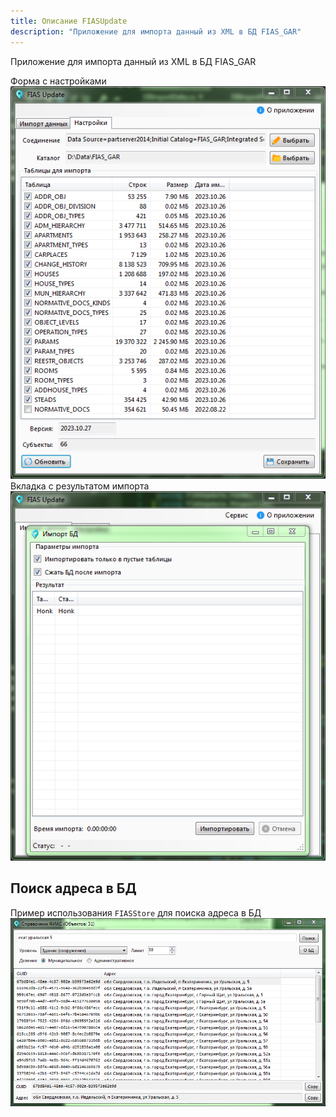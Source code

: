 ```yaml
---
title: Описание FIASUpdate
description: "Приложение для импорта данный из XML в БД FIAS_GAR"
---
```


Приложение для импорта данный из XML в БД FIAS_GAR

Форма с настройками  
![Настройки импорта](../assets/fias/settings.png)  
Вкладка с результатом импорта  
![Основная форма](../assets/fias/import.png)

## Поиск адреса в БД

Пример использования `FIASStore` для поиска адреса в БД  
![Форма поиска адреса в БД](../assets/fias/search.png)
